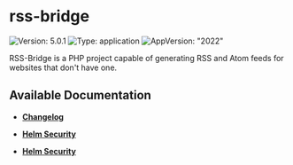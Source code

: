 # rss-bridge

![Version: 5.0.1](https://img.shields.io/badge/Version-5.0.1-informational?style=flat-square) ![Type: application](https://img.shields.io/badge/Type-application-informational?style=flat-square) ![AppVersion: "2022"](https://img.shields.io/badge/AppVersion-"2022"-informational?style=flat-square)

RSS-Bridge is a PHP project capable of generating RSS and Atom feeds for websites that don't have one.

## Available Documentation

- [**Changelog**](CHANGELOG)

- [**Helm Security**](container-security)

- [**Helm Security**](helm-security)

